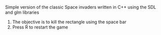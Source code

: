 Simple version of the classic Space invaders written in C++ using the SDL and glm libraries
1. The objective is to kill the rectangle using the space bar
2. Press R to restart the game

